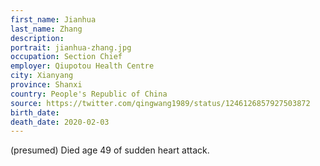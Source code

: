 ```yaml
---
first_name: Jianhua
last_name: Zhang
description: 
portrait: jianhua-zhang.jpg
occupation: Section Chief
employer: Qiupotou Health Centre
city: Xianyang
province: Shanxi
country: People's Republic of China
source: https://twitter.com/qingwang1989/status/1246126857927503872
birth_date: 
death_date: 2020-02-03
---
```


(presumed) Died age 49 of sudden heart attack.